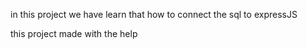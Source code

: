 in this project we have learn that how to connect the sql to expressJS

this project made with the help 